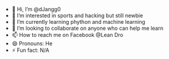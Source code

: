 - 👋 Hi, I’m @dJangg0
- 👀 I’m interested in sports and hacking but still newbie
- 🌱 I’m currently learning phython and machine learning
- 💞️ I’m looking to collaborate on anyone who can help me learn
- 📫 How to reach me on Facebook @Lean Dro
- 😄 Pronouns: He
- ⚡ Fun fact: N/A

<!---
dJangg0/dJangg0 is a ✨ special ✨ repository because its `README.md` (this file) appears on your GitHub profile.
You can click the Preview link to take a look at your changes.
--->

